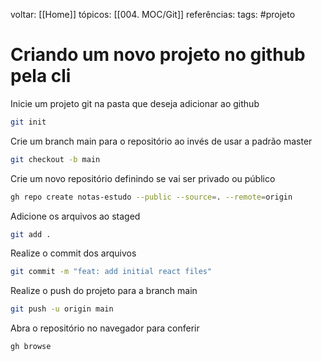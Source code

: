 voltar: [[Home]]
tópicos: [[004. MOC/Git]]
referências:
tags: #projeto 

# Criando um novo projeto no github pela cli

Inicie um projeto git na pasta que deseja adicionar ao github
```bash
git init
```
Crie um branch main para o repositório ao invés de usar a padrão master
```bash
git checkout -b main
```
Crie um novo repositório definindo se vai ser privado ou público
```bash
gh repo create notas-estudo --public --source=. --remote=origin
```
Adicione os arquivos ao staged
```bash
git add .
```
Realize o commit dos arquivos
```bash
git commit -m "feat: add initial react files"
```
Realize o push do projeto para a branch main
```bash
git push -u origin main
```
Abra o repositório no navegador para conferir
```bash
gh browse
```